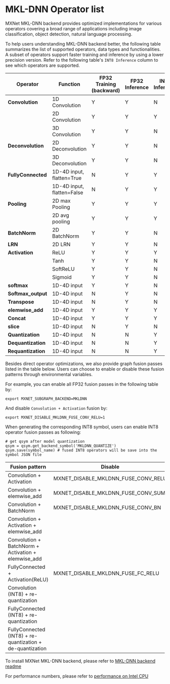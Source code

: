 <!--- Licensed to the Apache Software Foundation (ASF) under one -->
<!--- or more contributor license agreements.  See the NOTICE file -->
<!--- distributed with this work for additional information -->
<!--- regarding copyright ownership.  The ASF licenses this file -->
<!--- to you under the Apache License, Version 2.0 (the -->
<!--- "License"); you may not use this file except in compliance -->
<!--- with the License.  You may obtain a copy of the License at -->

<!---   http://www.apache.org/licenses/LICENSE-2.0 -->

<!--- Unless required by applicable law or agreed to in writing, -->
<!--- software distributed under the License is distributed on an -->
<!--- "AS IS" BASIS, WITHOUT WARRANTIES OR CONDITIONS OF ANY -->
<!--- KIND, either express or implied.  See the License for the -->
<!--- specific language governing permissions and limitations -->
<!--- under the License. -->

# MKL-DNN Operator list

MXNet MKL-DNN backend provides optimized implementations for various operators covering a broad range of applications including image classification, object detection, natural language processing. 

To help users understanding MKL-DNN backend better, the following table summarizes the list of supported operators, data types and functionalities.  A subset of operators support faster training and inference by using a lower precision version. Refer to the following table's `INT8 Inference` column to see which operators are supported.

| Operator           | Function                   | FP32 Training (backward) | FP32 Inference | INT8 Inference |
| ---                | ---                        | ---                      | ---            | ---            |
| **Convolution**    | 1D Convolution             | Y                        | Y              | N              |
|                    | 2D Convolution             | Y                        | Y              | Y              |
|                    | 3D Convolution             | Y                        | Y              | N              |
| **Deconvolution**  | 2D Deconvolution           | Y                        | Y              | N              |
|                    | 3D Deconvolution           | Y                        | Y              | N              |
| **FullyConnected** | 1D-4D input, flatten=True  | N                        | Y              | Y              |
|                    | 1D-4D input, flatten=False | N                        | Y              | Y              |
| **Pooling**        | 2D max Pooling             | Y                        | Y              | Y              |
|                    | 2D avg pooling             | Y                        | Y              | Y              |
| **BatchNorm**      | 2D BatchNorm               | Y                        | Y              | N              |
| **LRN**            | 2D LRN                     | Y                        | Y              | N              |
| **Activation**     | ReLU                       | Y                        | Y              | Y              |
|                    | Tanh                       | Y                        | Y              | N              |
|                    | SoftReLU                   | Y                        | Y              | N              |
|                    | Sigmoid                    | Y                        | Y              | N              |
| **softmax**        | 1D-4D input                | Y                        | Y              | N              |
| **Softmax_output** | 1D-4D input                | N                        | Y              | N              |
| **Transpose**      | 1D-4D input                | N                        | Y              | N              |
| **elemwise_add**   | 1D-4D input                | Y                        | Y              | Y              |
| **Concat**         | 1D-4D input                | Y                        | Y              | Y              |
| **slice**          | 1D-4D input                | N                        | Y              | N              |
| **Quantization**   | 1D-4D input                | N                        | N              | Y              |
| **Dequantization** | 1D-4D input                | N                        | N              | Y              |
| **Requantization** | 1D-4D input                | N                        | N              | Y              |

Besides direct operator optimizations, we also provide graph fusion passes listed in the table below. Users can choose to enable or disable these fusion patterns through environmental variables.

For example, you can enable all FP32 fusion passes in the following table by:

```
export MXNET_SUBGRAPH_BACKEND=MKLDNN
```

And disable `Convolution + Activation` fusion by:

```
export MXNET_DISABLE_MKLDNN_FUSE_CONV_RELU=1
```

When generating the corresponding INT8 symbol, users can enable INT8 operator fusion passes as following:

```
# get qsym after model quantization
qsym = qsym.get_backend_symbol('MKLDNN_QUANTIZE')
qsym.save(symbol_name) # fused INT8 operators will be save into the symbol JSON file
```

| Fusion pattern                                            | Disable                             |
| ---                                                       | ---                                 |
| Convolution + Activation                                  | MXNET_DISABLE_MKLDNN_FUSE_CONV_RELU |
| Convolution + elemwise_add                                | MXNET_DISABLE_MKLDNN_FUSE_CONV_SUM  |
| Convolution + BatchNorm                                   | MXNET_DISABLE_MKLDNN_FUSE_CONV_BN   |
| Convolution + Activation + elemwise_add                   |                                     |
| Convolution + BatchNorm + Activation + elemwise_add       |                                     |
| FullyConnected + Activation(ReLU)                         | MXNET_DISABLE_MKLDNN_FUSE_FC_RELU   |
| Convolution (INT8) + re-quantization                      |                                     |
| FullyConnected (INT8) + re-quantization                   |                                     |
| FullyConnected (INT8) + re-quantization + de-quantization |                                     |


To install MXNet MKL-DNN backend, please refer to [MKL-DNN backend readme](MKLDNN_README.md)

For performance numbers, please refer to [performance on Intel CPU](../../faq/perf.md#intel-cpu)
